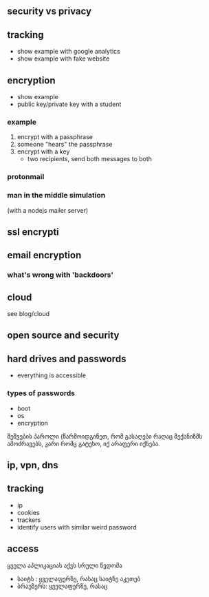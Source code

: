 ## security vs privacy

## tracking
- show example with google analytics
- show example with fake website 

## encryption
- show example
- public key/private key with a student

### example
1) encrypt with a passphrase
2) someone "hears" the passphrase
3) encrypt with a key
	- two recipients, send both messages to both
### protonmail
### man in the middle simulation
(with a nodejs mailer server)
## ssl encrypti

## email encryption

### what's wrong with 'backdoors'

## cloud
see blog/cloud

## open source and security

## hard drives and passwords
- everything is accessible
### types of passwords
- boot
- os
- encryption

შეშვების პაროლი (წარმოიდგინეთ, რომ გასაღები რაღაც მექანიზმს ამოძრავებს, კარი რომც გატეხო, იქ არაფერი იქნება. 


## ip, vpn, dns

## tracking
- ip
- cookies
- trackers
- identify users with similar weird password

## access
ყველა აპლიკაციას აქვს სრული წვდომა 
- საიტს : ყველაფერზე, რასაც საიტზე აკეთებ
- ბრაუზერს: ყველაფერზე, რასაც 
